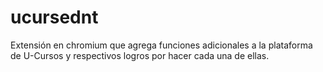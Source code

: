 # ucursednt
Extensión en chromium que agrega funciones adicionales a la plataforma de U-Cursos y respectivos logros por hacer cada una de ellas.
